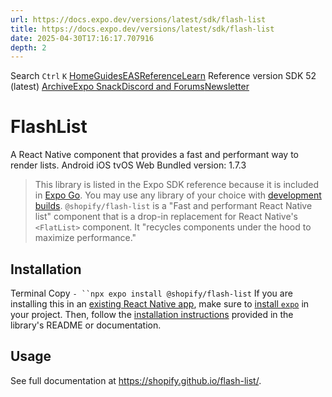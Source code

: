 ```yaml
---
url: https://docs.expo.dev/versions/latest/sdk/flash-list
title: https://docs.expo.dev/versions/latest/sdk/flash-list
date: 2025-04-30T17:16:17.707916
depth: 2
---
```


Search
`Ctrl` `K`
[Home](https://docs.expo.dev/)[Guides](https://docs.expo.dev/guides/overview)[EAS](https://docs.expo.dev/eas)[Reference](https://docs.expo.dev/versions/latest)[Learn](https://docs.expo.dev/tutorial/overview)
Reference version
SDK 52 (latest)
[Archive](https://docs.expo.dev/archive)[Expo Snack](https://snack.expo.dev)[Discord and Forums](https://chat.expo.dev)[Newsletter](https://expo.dev/mailing-list/signup)
# FlashList
A React Native component that provides a fast and performant way to render lists.
Android
iOS
tvOS
Web
Bundled version:
1.7.3
> This library is listed in the Expo SDK reference because it is included in [Expo Go](https://docs.expo.dev/get-started/set-up-your-environment). You may use any library of your choice with [development builds](https://docs.expo.dev/develop/development-builds/introduction).
`@shopify/flash-list` is a "Fast and performant React Native list" component that is a drop-in replacement for React Native's `<FlatList>` component. It "recycles components under the hood to maximize performance."
## Installation
Terminal
Copy
`- ``npx expo install @shopify/flash-list`
If you are installing this in an [existing React Native app](https://docs.expo.dev/bare/overview), make sure to [install `expo`](https://docs.expo.dev/bare/installing-expo-modules) in your project. Then, follow the [installation instructions](https://shopify.github.io/flash-list/docs/) provided in the library's README or documentation.
## Usage
See full documentation at <https://shopify.github.io/flash-list/>.


